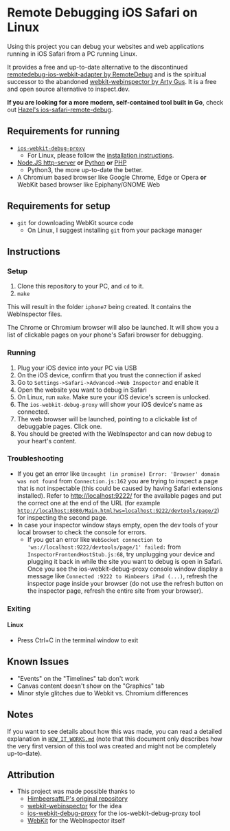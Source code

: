 # Remote Debugging iOS Safari on Linux

Using this project you can debug your websites and web applications running in iOS Safari from a PC running Linux.

It provides a free and up-to-date alternative to the discontinued [remotedebug-ios-webkit-adapter by RemoteDebug](https://github.com/RemoteDebug/remotedebug-ios-webkit-adapter) and is the spiritual successor to the abandoned [webkit-webinspector by Arty Gus](https://github.com/artygus/webkit-webinspector). It is a free and open source alternative to inspect.dev.

**If you are looking for a more modern, self-contained tool built in Go**, check out [Hazel's ios-safari-remote-debug](https://git.gay/besties/ios-safari-remote-debug).

## Requirements for running

- [`ios-webkit-debug-proxy`](https://github.com/google/ios-webkit-debug-proxy)
  - For Linux, please follow the [installation instructions](https://github.com/google/ios-webkit-debug-proxy#linux).
- [Node.JS http-server](https://www.npmjs.com/package/http-server) **or** [Python](https://www.microsoft.com/store/productId/9P7QFQMJRFP7) **or** [PHP](https://www.php.net/)
  - Python3, the more up-to-date the better.
- A Chromium based browser like Google Chrome, Edge or Opera **or** WebKit
  based browser like Epiphany/GNOME Web

## Requirements for setup

- `git` for downloading WebKit source code
  - On Linux, I suggest installing `git` from your package manager

## Instructions

### Setup

1. Clone this repository to your PC, and `cd` to it.
2. `make`

This will result in the folder `iphone7` being created. It contains the WebInspector files.

The Chrome or Chromium browser will also be launched. It will show you a list
of clickable pages on your phone's Safari browser for debugging.

### Running

1. Plug your iOS device into your PC via USB
3. On the iOS device, confirm that you trust the connection if asked
4. Go to `Settings->Safari->Advanced->Web Inspector` and enable it
5. Open the website you want to debug in Safari
6. On Linux, run `make`. Make sure your iOS device's screen is unlocked.
7. The `ios-webkit-debug-proxy` will show your iOS device's name as connected.
8. The web browser will be launched, pointing to a clickable list of
   debuggable pages. Click one.
9. You should be greeted with the WebInspector and can now debug to your heart's content.

### Troubleshooting

- If you get an error like `Uncaught (in promise) Error: 'Browser' domain was not found` from `Connection.js:162` you are trying to inspect a page that is not inspectable  (this could be caused by having Safari extensions installed). Refer to [http://localhost:9222/](http://localhost:9222/) for the available pages and put the correct one at the end of the URL (for example [`http://localhost:8080/Main.html?ws=localhost:9222/devtools/page/2`](http://localhost:8080/Main.html?ws=localhost:9222/devtools/page/2)) for inspecting the second page.
- In case your inspector window stays empty, open the dev tools of your local browser to check the console for errors.
  - If you get an error like `WebSocket connection to 'ws://localhost:9222/devtools/page/1' failed:` from `InspectorFrontendHostStub.js:68`, try unplugging your device and plugging it back in while the site you want to debug is open in Safari. Once you see the ios-webkit-debug-proxy console window display a message like `Connected :9222 to Himbeers iPad (...)`, refresh the inspector page inside your browser (do not use the refresh button on the inspector page, refresh the entire site from your browser).

### Exiting

#### Linux

- Press Ctrl+C in the terminal window to exit

## Known Issues

- "Events" on the "Timelines" tab don't work
- Canvas content doesn't show on the "Graphics" tab
- Minor style glitches due to Webkit vs. Chromium differences

## Notes

If you want to see details about how this was made, you can read a detailed explanation in [`HOW_IT_WORKS.md`](https://github.com/HimbeersaftLP/ios-safari-remote-debug-kit/blob/master/HOW_IT_WORKS.md) (note that this document only describes how the very first version of this tool was created and might not be completely up-to-date).

## Attribution

- This project was made possible thanks to
  - [HimbeersaftLP's original repository](https://github.com/HimbeersaftLP/ios-safari-remote-debug-kit)
  - [webkit-webinspector](https://github.com/artygus/webkit-webinspector) for the idea
  - [ios-webkit-debug-proxy](https://github.com/google/ios-webkit-debug-proxy) for the ios-webkit-debug-proxy tool
  - [WebKit](https://github.com/WebKit/WebKit) for the WebInspector itself
